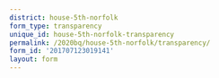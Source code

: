 ```yaml
---
district: house-5th-norfolk
form_type: transparency
unique_id: house-5th-norfolk-transparency
permalink: /2020bq/house-5th-norfolk/transparency/
form_id: '201707123019141'
layout: form
---
```


